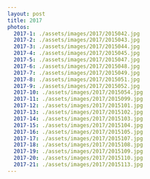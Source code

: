 ```yaml
---
layout: post
title: 2017
photos:
  2017-1: ./assets/images/2017/2015042.jpg
  2017-2: ./assets/images/2017/2015043.jpg
  2017-3: ./assets/images/2017/2015044.jpg
  2017-4: ./assets/images/2017/2015045.jpg
  2017-5: ./assets/images/2017/2015047.jpg
  2017-6: ./assets/images/2017/2015048.jpg
  2017-7: ./assets/images/2017/2015049.jpg
  2017-8: ./assets/images/2017/2015051.jpg
  2017-9: ./assets/images/2017/2015052.jpg
  2017-10: ./assets/images/2017/2015054.jpg
  2017-11: ./assets/images/2017/2015099.jpg
  2017-12: ./assets/images/2017/2015101.jpg
  2017-13: ./assets/images/2017/2015102.jpg
  2017-14: ./assets/images/2017/2015103.jpg
  2017-15: ./assets/images/2017/2015104.jpg
  2017-16: ./assets/images/2017/2015105.jpg
  2017-17: ./assets/images/2017/2015107.jpg
  2017-18: ./assets/images/2017/2015108.jpg
  2017-19: ./assets/images/2017/2015109.jpg
  2017-20: ./assets/images/2017/2015110.jpg
  2017-21: ./assets/images/2017/2015113.jpg
---
```

